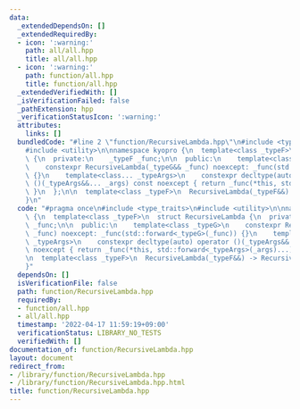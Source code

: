 ```yaml
---
data:
  _extendedDependsOn: []
  _extendedRequiredBy:
  - icon: ':warning:'
    path: all/all.hpp
    title: all/all.hpp
  - icon: ':warning:'
    path: function/all.hpp
    title: function/all.hpp
  _extendedVerifiedWith: []
  _isVerificationFailed: false
  _pathExtension: hpp
  _verificationStatusIcon: ':warning:'
  attributes:
    links: []
  bundledCode: "#line 2 \"function/RecursiveLambda.hpp\"\n#include <type_traits>\n\
    #include <utility>\n\nnamespace kyopro {\n  template<class _typeF>\n  struct RecursiveLambda\
    \ {\n  private:\n    _typeF _func;\n\n  public:\n    template<class _typeG>\n\
    \    constexpr RecursiveLambda(_typeG&& _func) noexcept: _func(std::forward<_typeG>(_func))\
    \ {}\n    template<class... _typeArgs>\n    constexpr decltype(auto) operator\
    \ ()(_typeArgs&&... _args) const noexcept { return _func(*this, std::forward<_typeArgs>(_args)...);\
    \ }\n  };\n\n  template<class _typeF>\n  RecursiveLambda(_typeF&&) -> RecursiveLambda<std::decay_t<_typeF>>;\n\
    }\n"
  code: "#pragma once\n#include <type_traits>\n#include <utility>\n\nnamespace kyopro\
    \ {\n  template<class _typeF>\n  struct RecursiveLambda {\n  private:\n    _typeF\
    \ _func;\n\n  public:\n    template<class _typeG>\n    constexpr RecursiveLambda(_typeG&&\
    \ _func) noexcept: _func(std::forward<_typeG>(_func)) {}\n    template<class...\
    \ _typeArgs>\n    constexpr decltype(auto) operator ()(_typeArgs&&... _args) const\
    \ noexcept { return _func(*this, std::forward<_typeArgs>(_args)...); }\n  };\n\
    \n  template<class _typeF>\n  RecursiveLambda(_typeF&&) -> RecursiveLambda<std::decay_t<_typeF>>;\n\
    }"
  dependsOn: []
  isVerificationFile: false
  path: function/RecursiveLambda.hpp
  requiredBy:
  - function/all.hpp
  - all/all.hpp
  timestamp: '2022-04-17 11:59:19+09:00'
  verificationStatus: LIBRARY_NO_TESTS
  verifiedWith: []
documentation_of: function/RecursiveLambda.hpp
layout: document
redirect_from:
- /library/function/RecursiveLambda.hpp
- /library/function/RecursiveLambda.hpp.html
title: function/RecursiveLambda.hpp
---
```

